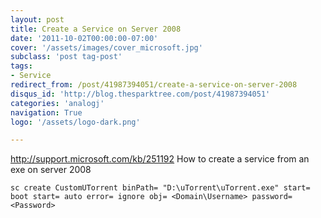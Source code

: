 ```yaml
---
layout: post
title: Create a Service on Server 2008
date: '2011-10-02T00:00:00-07:00'
cover: '/assets/images/cover_microsoft.jpg'
subclass: 'post tag-post'
tags:
- Service
redirect_from: /post/41987394051/create-a-service-on-server-2008
disqus_id: 'http://blog.thesparktree.com/post/41987394051'
categories: 'analogj'
navigation: True
logo: '/assets/logo-dark.png'

---
```

http://support.microsoft.com/kb/251192
How to create a service from an exe on server 2008

`sc create CustomUTorrent binPath= "D:\uTorrent\uTorrent.exe" start= boot start= auto error= ignore obj= <Domain\Username> password= <Password>`
